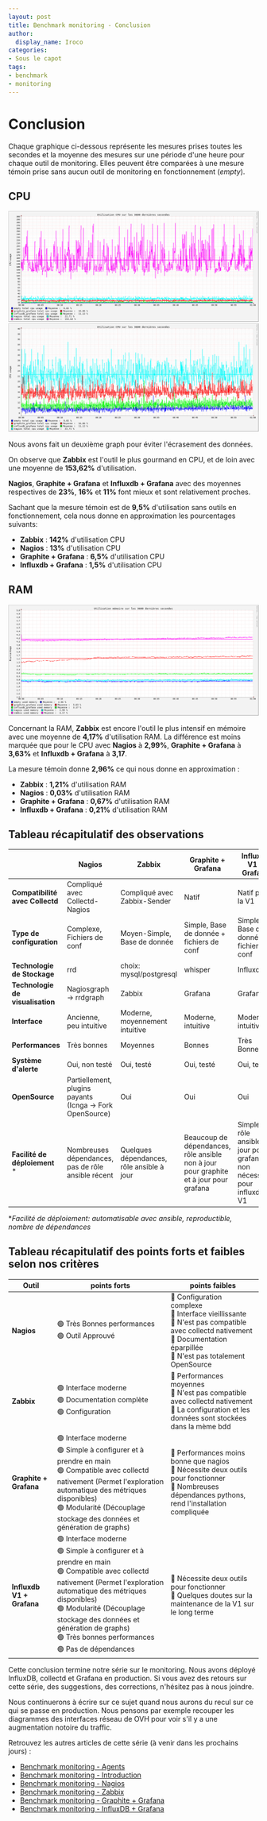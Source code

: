 ```yaml
---
layout: post
title: Benchmark monitoring - Conclusion
author:
  display_name: Iroco
categories:
- Sous le capot
tags:
- benchmark
- monitoring
---
```

# Conclusion

Chaque graphique ci-dessous représente les mesures prises toutes les secondes et la moyenne des mesures sur une période d'une heure pour chaque outil de monitoring. Elles peuvent être comparées à une mesure témoin prise sans aucun outil de monitoring en fonctionnement (*empty*).

## CPU

[![Graphique comparatif de l'utilisation CPU des quatres outils.](/images/monitoring-dasboard-benchmark/nagios_graphite_zabbix_influxdb_cpu_usage.png)](/images/monitoring-dasboard-benchmark/nagios_graphite_zabbix_influxdb_cpu_usage.png)
[![Graphique comparatif de l'utilisation CPU de nagios graphite et influxdb.](/images/monitoring-dasboard-benchmark/nagios_graphite_influxdb_cpu_usage.png)](/images/monitoring-dasboard-benchmark/nagios_graphite_influxdb_cpu_usage.png)

Nous avons fait un deuxième graph pour éviter l'écrasement des données.

On observe que **Zabbix** est l'outil le plus gourmand en CPU, et de loin avec une moyenne de **153,62%** d'utilisation.

**Nagios**, **Graphite + Grafana** et **Influxdb + Grafana** avec des moyennes respectives de **23%**, **16%** et **11%** font mieux et sont relativement proches.

Sachant que la mesure témoin est de **9,5%** d'utilisation sans outils en fonctionnement, cela nous donne en approximation les pourcentages suivants:
  - **Zabbix** : **142%** d'utilisation CPU
  - **Nagios** : **13%** d'utilisation CPU
  - **Graphite + Grafana** : **6,5%** d'utilisation CPU
  - **Influxdb + Grafana** : **1,5%** d'utilisation CPU

## RAM

[![Graphique comparatif de l'utilisation mémoire des quatres outils.](/images/monitoring-dasboard-benchmark/nagios_graphite_zabbix_influxdb_memory_usage.png)](/images/monitoring-dasboard-benchmark/nagios_graphite_zabbix_influxdb_memory_usage.png)

Concernant la RAM, **Zabbix** est encore l'outil le plus intensif en mémoire avec une moyenne de **4,17%** d'utilisation RAM. La différence est moins marquée que pour le CPU avec **Nagios** à **2,99%**, **Graphite + Grafana** à **3,63%** et **Influxdb + Grafana** à **3,17**.

La mesure témoin donne **2,96%** ce qui nous donne en approximation :
  - **Zabbix** : **1,21%** d'utilisation RAM
  - **Nagios** : **0,03%** d'utilisation RAM
  - **Graphite + Grafana** : **0,67%** d'utilisation RAM
  - **Influxdb + Grafana** : **0,21%** d'utilisation RAM

## Tableau récapitulatif des observations

|                         | **Nagios**                                                | **Zabbix**                                | **Graphite + Grafana**                                                                | **Influxdb V1 + Grafana**
---                          | ---                                                       | ---                                       | ---                                                                                   | ---
**Compatibilité avec Collectd**  | Compliqué avec Collectd-Nagios                            | Compliqué avec Zabbix-Sender              | Natif                                                                                 | Natif pour la V1
**Type de configuration**        | Complexe, Fichiers de conf                                | Moyen-Simple, Base de donnée              | Simple, Base de donnée + fichiers de conf                                             | Simple, Base de donnée + fichiers de conf
**Technologie de Stockage**      | rrd                                                       | choix: mysql/postgresql                   | whisper                                                                               | Influxdb
**Technologie de visualisation** | Nagiosgraph -> rrdgraph                                   | Zabbix                                    | Grafana                                                                               | Grafana
**Interface**                    | Ancienne, peu intuitive                                   | Moderne, moyennement intuitive            | Moderne, intuitive                                                                    | Moderne, intuitive
**Performances**                 | Très bonnes                                               | Moyennes                                  | Bonnes                                                                                | Très Bonnes
**Système d'alerte**             | Oui, non testé                                            | Oui, testé                                | Oui, testé                                                                            | Oui, testé
**OpenSource**                   | Partiellement, plugins payants (Icnga -> Fork OpenSource) | Oui                                       | Oui                                                                                   | Oui
**Facilité de déploiement** *     | Nombreuses dépendances, pas de rôle ansible récent        | Quelques dépendances, rôle ansible à jour | Beaucoup de dépendances, rôle ansible non à jour pour graphite et à jour pour grafana | Simple, rôle ansible à jour pour grafana, non nécessaire pour influxdb V1

*_Facilité de déploiement: automatisable avec ansible, reproductible, nombre de dépendances_

## Tableau récapitulatif des points forts et faibles selon nos critères

|Outil | points forts | points faibles |
|---|---|---|
| **Nagios** | 🟢 Très Bonnes performances <br> 🟢 Outil Approuvé | 🔴 Configuration complexe <br> 🔴 Interface vieillissante <br> 🔴 N'est pas compatible avec collectd nativement <br> 🔴 Documentation éparpillée <br> 🔴 N'est pas totalement OpenSource |
| **Zabbix** | 🟢 Interface moderne <br> 🟢  Documentation complète <br> 🟢  Configuration | 🔴 Performances moyennes <br> 🔴 N'est pas compatible avec collectd nativement <br> 🔴 La configuration et les données sont stockées dans la mème bdd |
| **Graphite + Grafana** | 🟢 Interface moderne <br> 🟢  Simple à configurer et à prendre en main <br> 🟢  Compatible avec collectd nativement (Permet l'exploration automatique des métriques disponibles) <br> 🟢  Modularité (Découplage stockage des données et génération de graphs) | 🔴 Performances moins bonne que nagios <br> 🔴  Nécessite deux outils pour fonctionner <br> 🔴 Nombreuses dépendances pythons, rend l'installation compliquée|
| **Influxdb V1 + Grafana** | 🟢 Interface moderne <br> 🟢  Simple à configurer et à prendre en main <br> 🟢  Compatible avec collectd nativement (Permet l'exploration automatique des métriques disponibles) <br> 🟢  Modularité (Découplage stockage des données et génération de graphs) <br> 🟢  Très bonnes performances <br> 🟢  Pas de dépendances|  🔴  Nécessite deux outils pour fonctionner <br> 🔴  Quelques doutes sur la maintenance de la V1 sur le long terme|

Cette conclusion termine notre série sur le monitoring. Nous avons déployé InfluxDB, collectd et Grafana en production. Si vous avez des retours sur cette série, des suggestions, des corrections, n'hésitez pas à nous joindre.

Nous continuerons à écrire sur ce sujet quand nous aurons du recul sur ce qui se passe en production. Nous pensons par exemple recouper les diagrammes des interfaces réseau de OVH pour voir s'il y a une augmentation notoire du traffic.

Retrouvez les autres articles de cette série (à venir dans les prochains jours) :

- [Benchmark monitoring - Agents](/monitoring-agents/)
- [Benchmark monitoring - Introduction](/monitoring-introduction/)
- [Benchmark monitoring - Nagios](/monitoring-nagios/)
- [Benchmark monitoring - Zabbix](/monitoring-zabbix/)
- [Benchmark monitoring - Graphite + Grafana](/monitoring-graphite/)
- [Benchmark monitoring - InfluxDB + Grafana](/monitoring-influxdb)

